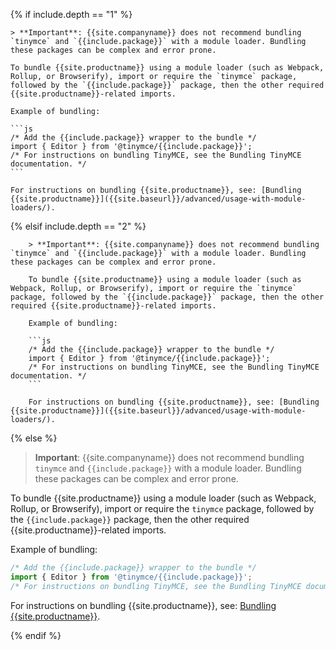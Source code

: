 {% if include.depth == "1" %}

    > **Important**: {{site.companyname}} does not recommend bundling `tinymce` and `{{include.package}}` with a module loader. Bundling these packages can be complex and error prone.

    To bundle {{site.productname}} using a module loader (such as Webpack, Rollup, or Browserify), import or require the `tinymce` package, followed by the `{{include.package}}` package, then the other required {{site.productname}}-related imports.

    Example of bundling:

    ```js
    /* Add the {{include.package}} wrapper to the bundle */
    import { Editor } from '@tinymce/{{include.package}}';
    /* For instructions on bundling TinyMCE, see the Bundling TinyMCE documentation. */
    ```

    For instructions on bundling {{site.productname}}, see: [Bundling {{site.productname}}]({{site.baseurl}}/advanced/usage-with-module-loaders/).

{% elsif include.depth == "2" %}

        > **Important**: {{site.companyname}} does not recommend bundling `tinymce` and `{{include.package}}` with a module loader. Bundling these packages can be complex and error prone.

        To bundle {{site.productname}} using a module loader (such as Webpack, Rollup, or Browserify), import or require the `tinymce` package, followed by the `{{include.package}}` package, then the other required {{site.productname}}-related imports.

        Example of bundling:

        ```js
        /* Add the {{include.package}} wrapper to the bundle */
        import { Editor } from '@tinymce/{{include.package}}';
        /* For instructions on bundling TinyMCE, see the Bundling TinyMCE documentation. */
        ```

        For instructions on bundling {{site.productname}}, see: [Bundling {{site.productname}}]({{site.baseurl}}/advanced/usage-with-module-loaders/).

{% else %}

> **Important**: {{site.companyname}} does not recommend bundling `tinymce` and `{{include.package}}` with a module loader. Bundling these packages can be complex and error prone.

To bundle {{site.productname}} using a module loader (such as Webpack, Rollup, or Browserify), import or require the `tinymce` package, followed by the `{{include.package}}` package, then the other required {{site.productname}}-related imports.

Example of bundling:

```js
/* Add the {{include.package}} wrapper to the bundle */
import { Editor } from '@tinymce/{{include.package}}';
/* For instructions on bundling TinyMCE, see the Bundling TinyMCE documentation. */
```

For instructions on bundling {{site.productname}}, see: [Bundling {{site.productname}}]({{site.baseurl}}/advanced/usage-with-module-loaders/).

{% endif %}
